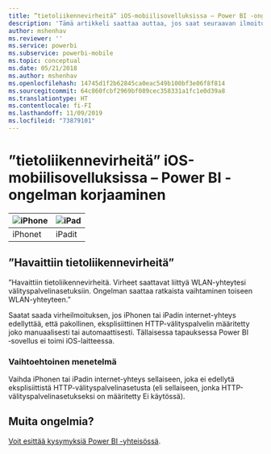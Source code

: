 ```yaml
---
title: ”tietoliikennevirheitä” iOS-mobiilisovelluksissa – Power BI -ongelman korjaaminen
description: 'Tämä artikkeli saattaa auttaa, jos saat seuraavan ilmoituksen: ”Havaittiin tietoliikennevirheitä. Virheet saattavat liittyä WLAN-yhteytesi välityspalvelinasetuksiin.”'
author: mshenhav
ms.reviewer: ''
ms.service: powerbi
ms.subservice: powerbi-mobile
ms.topic: conceptual
ms.date: 05/21/2018
ms.author: mshenhav
ms.openlocfilehash: 14745d1f2b62845ca0eac549b100bf3e06f8f814
ms.sourcegitcommit: 64c860fcbf2969bf089cec358331a1fc1e0d39a8
ms.translationtype: HT
ms.contentlocale: fi-FI
ms.lasthandoff: 11/09/2019
ms.locfileid: "73879101"
---
```

# <a name="fixing-communication-failures-in-ios-mobile-apps---power-bi"></a>”tietoliikennevirheitä” iOS-mobiilisovelluksissa – Power BI -ongelman korjaaminen

| ![iPhone](./media/mobile-known-issues-with-the-iphone-app/iphone-logo-50-px.png) | ![iPad](./media/mobile-known-issues-with-the-iphone-app/ipad-logo-50-px.png) |
|:--- |:--- |
| iPhonet |iPadit |

## <a name="we-encountered-communication-failures"></a>”Havaittiin tietoliikennevirheitä”
”Havaittiin tietoliikennevirheitä. Virheet saattavat liittyä WLAN-yhteytesi välityspalvelinasetuksiin. Ongelman saattaa ratkaista vaihtaminen toiseen WLAN-yhteyteen.”

Saatat saada virheilmoituksen, jos iPhonen tai iPadin internet-yhteys edellyttää, että pakollinen, eksplisiittinen HTTP-välityspalvelin määritetty joko manuaalisesti tai automaattisesti. Tällaisessa tapauksessa Power BI ‑sovellus ei toimi iOS-laitteessa.

### <a name="workaround"></a>Vaihtoehtoinen menetelmä
Vaihda iPhonen tai iPadin internet-yhteys sellaiseen, joka ei edellytä eksplisiittistä HTTP-välityspalvelinasetusta (eli sellaiseen, jonka HTTP-välityspalvelinasetukseksi on määritetty Ei käytössä).

## <a name="other-issues"></a>Muita ongelmia?
[Voit esittää kysymyksiä Power BI -yhteisössä](https://community.powerbi.com/).

